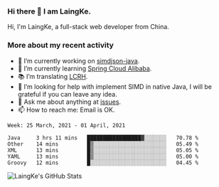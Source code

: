 ### Hi there 👋 I am LaingKe.

Hi, I'm LaingKe, a full-stack web developer from China.

### More about my recent activity

- 🔭 I’m currently working on [simdjson-java](https://github.com/laingke/simdjson-java).
- 🌱 I’m currently learning [Spring Cloud Alibaba](https://github.com/alibaba/spring-cloud-alibaba).
- :books: I’m translating [LCRH](https://github.com/LCTT/LCRH).
- 🤔 I’m looking for help with implement SIMD in native Java, I will be grateful if you can leave any idea.
- 💬 Ask me about anything at [issues](https://github.com/laingke/laingke/issues).
- 📫 How to reach me: Email is OK.

<!--START_SECTION:waka-->
```text
Week: 25 March, 2021 - 01 April, 2021

Java     3 hrs 11 mins   █████████████████▓░░░░░░░   70.78 % 
Other    14 mins         █▒░░░░░░░░░░░░░░░░░░░░░░░   05.49 % 
XML      13 mins         █▒░░░░░░░░░░░░░░░░░░░░░░░   05.05 % 
YAML     13 mins         █▒░░░░░░░░░░░░░░░░░░░░░░░   05.00 % 
Groovy   12 mins         █░░░░░░░░░░░░░░░░░░░░░░░░   04.45 % 
```
<!--END_SECTION:waka-->

![LaingKe's GitHub Stats](https://github-readme-stats.vercel.app/api?username=laingke&show_icons=true&theme=nightowl&count_private=true)
